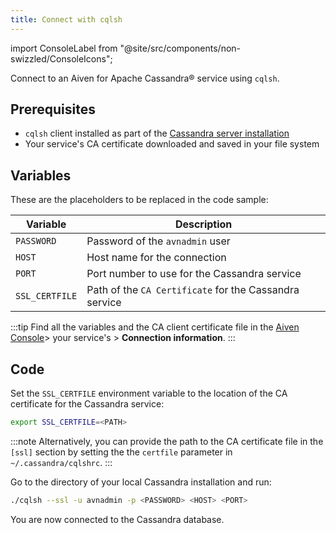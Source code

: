```yaml
---
title: Connect with cqlsh
---
```


import ConsoleLabel from "@site/src/components/non-swizzled/ConsoleIcons";

Connect to an Aiven for Apache Cassandra® service using `cqlsh`.

## Prerequisites

- `cqlsh` client installed as part of the
  [Cassandra server installation](https://cassandra.apache.org/doc/latest/cassandra/getting_started/installing.html)
- Your service's CA certificate downloaded and saved in your file system

## Variables

These are the placeholders to be replaced in the code sample:

| Variable       | Description                                            |
| -------------- | ------------------------------------------------------ |
| `PASSWORD`     | Password of the `avnadmin` user                        |
| `HOST`         | Host name for the connection                           |
| `PORT`         | Port number to use for the Cassandra service           |
| `SSL_CERTFILE` | Path of the `CA Certificate` for the Cassandra service |

:::tip
Find all the variables and the CA client certificate file in
the [Aiven Console](https://console.aiven.io/)> your service's
<ConsoleLabel name="overview"/> > **Connection information**.
:::

## Code

Set the `SSL_CERTFILE` environment variable to the location of the CA
certificate for the Cassandra service:

```bash
export SSL_CERTFILE=<PATH>
```

:::note
Alternatively, you can provide the path to the CA certificate file in
the `[ssl]` section by setting the the `certfile` parameter in
`~/.cassandra/cqlshrc`.
:::

Go to the directory of your local Cassandra installation and run:

```bash
./cqlsh --ssl -u avnadmin -p <PASSWORD> <HOST> <PORT>
```

You are now connected to the Cassandra database.
